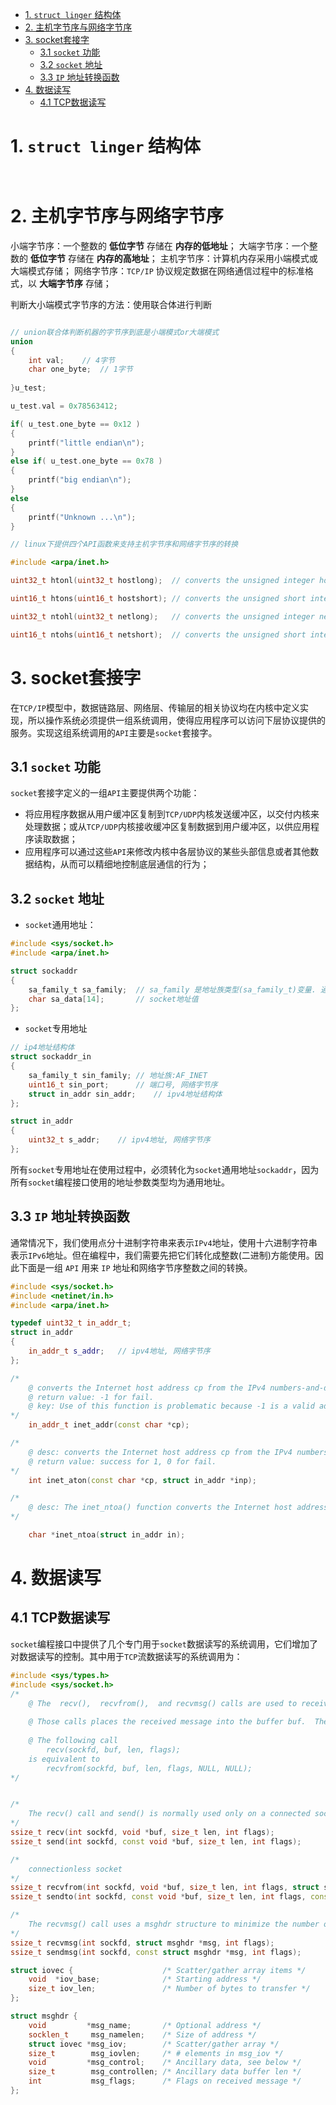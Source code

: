 - [1. `struct linger` 结构体](#1-struct-linger-结构体)
- [2. 主机字节序与网络字节序](#2-主机字节序与网络字节序)
- [3. socket套接字](#3-socket套接字)
  - [3.1 `socket` 功能](#31-socket-功能)
  - [3.2 `socket` 地址](#32-socket-地址)
  - [3.3 `IP` 地址转换函数](#33-ip-地址转换函数)
- [4. 数据读写](#4-数据读写)
  - [4.1 TCP数据读写](#41-tcp数据读写)

# 1. `struct linger` 结构体

```cpp



```
# 2. 主机字节序与网络字节序

小端字节序：一个整数的 **低位字节** 存储在 **内存的低地址**；
大端字节序：一个整数的 **低位字节** 存储在 **内存的高地址**；
主机字节序：计算机内存采用小端模式或大端模式存储；
网络字节序：`TCP/IP` 协议规定数据在网络通信过程中的标准格式，以 **大端字节序** 存储；

判断大小端模式字节序的方法：使用联合体进行判断

```cpp

// union联合体判断机器的字节序到底是小端模式or大端模式
union  
{
    int val;	// 4字节
    char one_byte;	// 1字节
    
}u_test;

u_test.val = 0x78563412;

if( u_test.one_byte == 0x12 )
{
    printf("little endian\n");
}
else if( u_test.one_byte == 0x78 )
{
    printf("big endian\n");
}
else
{
    printf("Unknown ...\n");
}

// linux下提供四个API函数来支持主机字节序和网络字节序的转换

#include <arpa/inet.h>

uint32_t htonl(uint32_t hostlong);	// converts the unsigned integer hostlong from host byte order to network byte order.

uint16_t htons(uint16_t hostshort); // converts the unsigned short integer hostshort from host byte order to network byte order.

uint32_t ntohl(uint32_t netlong);	// converts the unsigned integer netlong from network byte order to host byte order.

uint16_t ntohs(uint16_t netshort);	// converts the unsigned short integer netshort from network byte order to host byte order.
```

# 3. socket套接字

在`TCP/IP`模型中，数据链路层、网络层、传输层的相关协议均在内核中定义实现，所以操作系统必须提供一组系统调用，使得应用程序可以访问下层协议提供的服务。实现这组系统调用的`API`主要是`socket`套接字。

##  3.1 `socket` 功能

`socket`套接字定义的一组`API`主要提供两个功能：

- 将应用程序数据从用户缓冲区复制到`TCP/UDP`内核发送缓冲区，以交付内核来处理数据；或从`TCP/UDP`内核接收缓冲区复制数据到用户缓冲区，以供应用程序读取数据；
- 应用程序可以通过这些`API`来修改内核中各层协议的某些头部信息或者其他数据结构，从而可以精细地控制底层通信的行为；

## 3.2 `socket` 地址

- `socket`通用地址：

```c
#include <sys/socket.h>
#include <arpa/inet.h>

struct sockaddr
{
    sa_family_t sa_family;	// sa_family 是地址族类型(sa_family_t)变量. 通常取值为AF_UNIX, AF_INET, AF_INET6
    char sa_data[14];		// socket地址值
};
```

- `socket`专用地址

```c
// ip4地址结构体
struct sockaddr_in
{
	sa_family_t sin_family;	// 地址族:AF_INET
	uint16_t sin_port;		// 端口号, 网络字节序
    struct in_addr sin_addr;	// ipv4地址结构体
};

struct in_addr
{
	uint32_t s_addr;  	// ipv4地址, 网络字节序
};
```

所有`socket`专用地址在使用过程中，必须转化为`socket`通用地址`sockaddr`，因为所有`socket`编程接口使用的地址参数类型均为通用地址。

## 3.3 `IP` 地址转换函数

通常情况下，我们使用点分十进制字符串来表示`IPv4`地址，使用十六进制字符串表示`IPv6`地址。但在编程中，我们需要先把它们转化成整数(二进制)方能使用。因此下面是一组 `API` 用来 `IP` 地址和网络字节序整数之间的转换。

```cpp
#include <sys/socket.h>
#include <netinet/in.h>
#include <arpa/inet.h>

typedef uint32_t in_addr_t;
struct in_addr
{
	in_addr_t s_addr;  	// ipv4地址, 网络字节序
};

/*
	@ converts the Internet host address cp from the IPv4 numbers-and-dots notation into binary data in network byte order.
	@ return value: -1 for fail.
	@ key: Use of this function is problematic because -1 is a valid address (255.255.255.255). So, avoid the its use in favor of 			inet_aton(), inet_pton();
*/
	in_addr_t inet_addr(const char *cp);

/*
	@ desc: converts the Internet host address cp from the IPv4 numbers-and-dots notation into binary form (in network byte order) 			and stores it in the structure that inp points to.
	@ return value: success for 1, 0 for fail.
*/
	int inet_aton(const char *cp, struct in_addr *inp);	

/*
	@ desc: The inet_ntoa() function converts the Internet host address in, given in network byte order, to a string in IPv4 dotted-		decimal notation. The string is returned in a statically allocated buffer, which subsequent calls will overwrite.
*/

	char *inet_ntoa(struct in_addr in);

```

# 4. 数据读写

## 4.1 TCP数据读写

​	`socket`编程接口中提供了几个专门用于`socket`数据读写的系统调用，它们增加了对数据读写的控制。其中用于`TCP`流数据读写的系统调用为：	

```c++
#include <sys/types.h>
#include <sys/socket.h>
/*
	@ The  recv(),  recvfrom(),  and recvmsg() calls are used to receive messages from a socket. They may be used to receive data on 		both connectionless and connection-oriented sockets.
	
	@ Those calls places the received message into the buffer buf.  The caller must specify the size of the buffer in len.
	
	@ The following call
		recv(sockfd, buf, len, flags);
    is equivalent to
    	recvfrom(sockfd, buf, len, flags, NULL, NULL);
*/


/*
	The recv() call and send() is normally used only on a connected socket：TCP
*/
ssize_t recv(int sockfd, void *buf, size_t len, int flags);
ssize_t send(int sockfd, const void *buf, size_t len, int flags);

/*
	connectionless socket
*/
ssize_t recvfrom(int sockfd, void *buf, size_t len, int flags, struct sockaddr *src_addr, socklen_t *addrlen);
ssize_t sendto(int sockfd, const void *buf, size_t len, int flags, const struct sockaddr *dest_addr, socklen_t addrlen);

/*
	The recvmsg() call uses a msghdr structure to minimize the number of directly supplied arguments. This structure is defined as 			follows in <sys/socket.h>:
*/
ssize_t recvmsg(int sockfd, struct msghdr *msg, int flags);
ssize_t sendmsg(int sockfd, const struct msghdr *msg, int flags);

struct iovec {                    /* Scatter/gather array items */
    void  *iov_base;              /* Starting address */
    size_t iov_len;               /* Number of bytes to transfer */
};

struct msghdr {
    void         *msg_name;       /* Optional address */
    socklen_t     msg_namelen;    /* Size of address */
    struct iovec *msg_iov;        /* Scatter/gather array */
    size_t        msg_iovlen;     /* # elements in msg_iov */
    void         *msg_control;    /* Ancillary data, see below */
    size_t        msg_controllen; /* Ancillary data buffer len */
    int           msg_flags;      /* Flags on received message */
};


```


